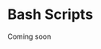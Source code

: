 # Bash Scripts

Coming soon

<!-- Pick a script below: -->

<!-- - **backup.sh** – nightly backup task. [Raw](backup.sh) -->
